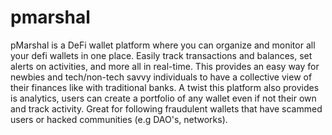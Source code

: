 # pmarshal
pMarshal is a DeFi wallet platform where you can organize and monitor all your defi wallets in one place. Easily track transactions and balances, set alerts on activities, and more all in real-time. This provides an easy way for newbies and tech/non-tech savvy individuals to have a collective view of their finances like with traditional banks. A twist this platform also provides is analytics, users can create a portfolio of any wallet even if not their own and track activity. Great for following fraudulent wallets that have scammed users or hacked communities (e.g DAO's, networks).